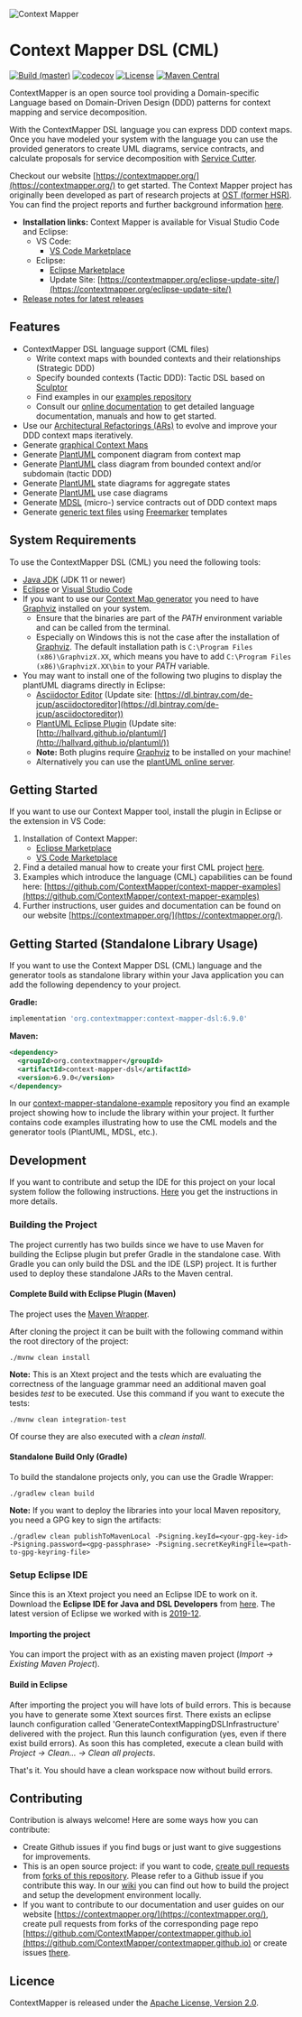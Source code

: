 ![Context Mapper](https://raw.githubusercontent.com/wiki/ContextMapper/context-mapper-dsl/logo/cm-logo-github-small.png) 
# Context Mapper DSL (CML) 
[![Build (master)](https://github.com/ContextMapper/context-mapper-dsl/workflows/Build%20(master)/badge.svg)](https://github.com/ContextMapper/context-mapper-dsl/actions) [![codecov](https://codecov.io/gh/ContextMapper/context-mapper-dsl/branch/master/graph/badge.svg)](https://codecov.io/gh/ContextMapper/context-mapper-dsl) [![License](https://img.shields.io/badge/License-Apache%202.0-blue.svg)](https://opensource.org/licenses/Apache-2.0) [![Maven Central](https://img.shields.io/maven-central/v/org.contextmapper/context-mapper-dsl.svg?label=Maven%20Central)](https://search.maven.org/search?q=g:%22org.contextmapper%22%20AND%20a:%22context-mapper-dsl%22)

ContextMapper is an open source tool providing a Domain-specific Language based on Domain-Driven Design (DDD) patterns for context mapping and service decomposition. 

With the ContextMapper DSL language you can express DDD context maps. Once you have modeled your system with the language you can use the provided generators to create UML diagrams, service contracts, and calculate proposals for service decomposition with [Service Cutter](https://github.com/ServiceCutter/ServiceCutter).

Checkout our website [https://contextmapper.org/](https://contextmapper.org/) to get started.
The Context Mapper project has originally been developed as part of research projects at [OST (former HSR)](https://www.ost.ch). You can find the project reports and further background information [here](https://contextmapper.org/background-and-publications/).

 * **Installation links:**
 Context Mapper is available for Visual Studio Code and Eclipse:
   * VS Code:
     * [VS Code Marketplace](https://marketplace.visualstudio.com/items?itemName=contextmapper.context-mapper-vscode-extension)
   * Eclipse:
     * [Eclipse Marketplace](https://marketplace.eclipse.org/content/context-mapper)
     * Update Site: [https://contextmapper.org/eclipse-update-site/](https://contextmapper.org/eclipse-update-site/)
 * [Release notes for latest releases](https://contextmapper.org/allnews)

## Features
* ContextMapper DSL language support (CML files)
    * Write context maps with bounded contexts and their relationships (Strategic DDD)
    * Specify bounded contexts (Tactic DDD): Tactic DSL based on [Sculptor](https://github.com/sculptor/sculptor)
    * Find examples in our [examples repository](https://github.com/ContextMapper/context-mapper-examples)
    * Consult our [online documentation](https://contextmapper.org/docs/) to get detailed language documentation, manuals and how to get started.
* Use our [Architectural Refactorings (ARs)](https://contextmapper.org/docs/architectural-refactorings/) to evolve and improve your DDD context maps iteratively.
* Generate [graphical Context Maps](https://contextmapper.org/docs/context-map-generator/)
* Generate [PlantUML](http://plantuml.com/) component diagram from context map
* Generate [PlantUML](http://plantuml.com/) class diagram from bounded context and/or subdomain (tactic DDD)
* Generate [PlantUML](http://plantuml.com/) state diagrams for aggregate states
* Generate [PlantUML](http://plantuml.com/) use case diagrams
* Generate [MDSL](https://socadk.github.io/MDSL/) (micro-) service contracts out of DDD context maps
* Generate [generic text files](https://contextmapper.org/docs/generic-freemarker-generator/) using [Freemarker](https://freemarker.apache.org/) templates

## System Requirements
To use the ContextMapper DSL (CML) you need the following tools:

* [Java JDK](https://www.oracle.com/technetwork/java/javase/downloads/jdk8-downloads-2133151.html) (JDK 11 or newer)
* [Eclipse](https://www.eclipse.org/downloads/packages/) or [Visual Studio Code](https://code.visualstudio.com/)
* If you want to use our [Context Map generator](https://contextmapper.org/docs/context-map-generator/) you need to have [Graphviz](https://www.graphviz.org/) installed on your system.
    * Ensure that the binaries are part of the _PATH_ environment variable and can be called from the terminal.
    * Especially on Windows this is not the case after the installation of [Graphviz](https://www.graphviz.org/). The default installation path is
      `C:\Program Files (x86)\GraphvizX.XX`, which means you have to add `C:\Program Files (x86)\GraphvizX.XX\bin` to your _PATH_ variable.
* You may want to install one of the following two plugins to display the plantUML diagrams directly in Eclipse:
    * [Asciidoctor Editor](https://marketplace.eclipse.org/content/asciidoctor-editor) (Update site: [https://dl.bintray.com/de-jcup/asciidoctoreditor](https://dl.bintray.com/de-jcup/asciidoctoreditor))
    * [PlantUML Eclipse Plugin](https://github.com/hallvard/plantuml) (Update site: [http://hallvard.github.io/plantuml/](http://hallvard.github.io/plantuml/))
    * **Note:** Both plugins require [Graphviz](http://www.graphviz.org/) to be installed on your machine!
    * Alternatively you can use the [plantUML online server](http://www.plantuml.com/plantuml/uml).

## Getting Started
If you want to use our Context Mapper tool, install the plugin in Eclipse or the extension in VS Code:
 1. Installation of Context Mapper:
     * [Eclipse Marketplace](https://marketplace.eclipse.org/content/context-mapper) 
     * [VS Code Marketplace](https://marketplace.visualstudio.com/items?itemName=contextmapper.context-mapper-vscode-extension)
 2. Find a detailed manual how to create your first CML project [here](https://contextmapper.org/docs/getting-started-create-project/).
 3. Examples which introduce the language (CML) capabilities can be found here: [https://github.com/ContextMapper/context-mapper-examples](https://github.com/ContextMapper/context-mapper-examples)
 4. Further instructions, user guides and documentation can be found on our website [https://contextmapper.org/](https://contextmapper.org/).

## Getting Started (Standalone Library Usage)
If you want to use the Context Mapper DSL (CML) language and the generator tools as standalone library within your Java application you can add the following dependency to your project.

**Gradle:**
```gradle
implementation 'org.contextmapper:context-mapper-dsl:6.9.0'
```

**Maven:**
```xml
<dependency>
  <groupId>org.contextmapper</groupId>
  <artifactId>context-mapper-dsl</artifactId>
  <version>6.9.0</version>
</dependency>
```
In our [context-mapper-standalone-example](https://github.com/ContextMapper/context-mapper-standalone-example) repository you find an example project showing how to include the library within your project. It further contains code examples illustrating how to use the CML models and the generator tools (PlantUML, MDSL, etc.).

## Development
If you want to contribute and setup the IDE for this project on your local system follow the following instructions. [Here](./wiki/Development) you get the instructions in more details.

### Building the Project
The project currently has two builds since we have to use Maven for building the Eclipse plugin but prefer Gradle in the standalone case.
With Gradle you can only build the DSL and the IDE (LSP) project. It is further used to deploy these standalone JARs to the Maven central.

#### Complete Build with Eclipse Plugin (Maven)
The project uses the [Maven Wrapper](https://github.com/takari/maven-wrapper). 

After cloning the project it can be built with the following command within the root directory of the project:

`./mvnw clean install`

**Note:** This is an Xtext project and the tests which are evaluating the correctness of the language grammar need an additional maven goal besides _test_ to be executed. Use this command if you want to execute the tests:

`./mvnw clean integration-test`

Of course they are also executed with a _clean install_.

#### Standalone Build Only (Gradle)
To build the standalone projects only, you can use the Gradle Wrapper:

`./gradlew clean build`

**Note:** If you want to deploy the libraries into your local Maven repository, you need a GPG key to sign the artifacts:

`./gradlew clean publishToMavenLocal -Psigning.keyId=<your-gpg-key-id> -Psigning.password=<gpg-passphrase> -Psigning.secretKeyRingFile=<path-to-gpg-keyring-file>` 

### Setup Eclipse IDE
Since this is an Xtext project you need an Eclipse IDE to work on it. Download the **Eclipse IDE for Java and DSL Developers** from [here](https://www.eclipse.org/downloads/packages/). The latest version of Eclipse we worked with is [2019-12](https://www.eclipse.org/downloads/packages/release/2019-12/r/eclipse-ide-java-and-dsl-developers).

#### Importing the project
You can import the project with as an existing maven project (_Import -> Existing Maven Project_).

#### Build in Eclipse
After importing the project you will have lots of build errors. This is because you have to generate some Xtext sources first. There exists an eclipse launch configuration called 'GenerateContextMappingDSLInfrastructure' delivered with the project. Run this launch configuration (yes, even if there exist build errors). As soon this has completed, execute a clean build with _Project -> Clean... -> Clean all projects_. 

That's it. You should have a clean workspace now without build errors.

## Contributing
Contribution is always welcome! Here are some ways how you can contribute:
 * Create Github issues if you find bugs or just want to give suggestions for improvements.
 * This is an open source project: if you want to code, [create pull requests](https://help.github.com/articles/creating-a-pull-request/) from [forks of this repository](https://help.github.com/articles/fork-a-repo/). Please refer to a Github issue if you contribute this way. In our [wiki](https://github.com/ContextMapper/context-mapper-dsl/wiki/IDE-Setup) you can find out how to build the project and setup the development environment locally.
 * If you want to contribute to our documentation and user guides on our website [https://contextmapper.org/](https://contextmapper.org/), create pull requests from forks of the corresponding page repo [https://github.com/ContextMapper/contextmapper.github.io](https://github.com/ContextMapper/contextmapper.github.io) or create issues [there](https://github.com/ContextMapper/contextmapper.github.io/issues).

## Licence
ContextMapper is released under the [Apache License, Version 2.0](http://www.apache.org/licenses/LICENSE-2.0).
